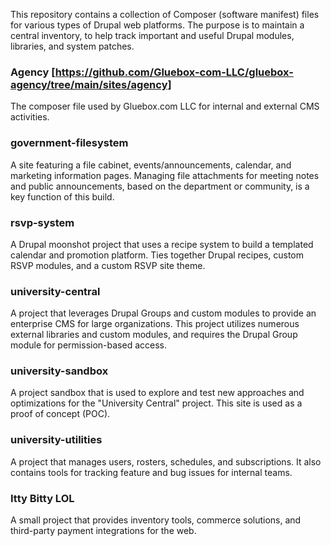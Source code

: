 This repository contains a collection of Composer (software manifest) files for various types of Drupal web platforms. The purpose is to maintain a central inventory, to help track important and useful Drupal modules, libraries, and system patches.  

### Agency [https://github.com/Gluebox-com-LLC/gluebox-agency/tree/main/sites/agency]
The composer file used by Gluebox.com LLC for internal and external CMS activities. 

### government-filesystem  
A site featuring a file cabinet, events/announcements, calendar, and marketing information pages. Managing file attachments for meeting notes and public announcements, based on the department or community, is a key function of this build.

### rsvp-system 
A Drupal moonshot project that uses a recipe system to build a templated calendar and promotion platform. Ties together Drupal recipes, custom RSVP modules, and a custom RSVP site theme. 

### university-central
A project that leverages Drupal Groups and custom modules to provide an enterprise CMS for large organizations. This project utilizes numerous external libraries and custom modules, and requires the Drupal Group module for permission-based access.

### university-sandbox
A project sandbox that is used to explore and test new approaches and optimizations for the "University Central" project. This site is used as a proof of concept (POC). 

### university-utilities
A project that manages users, rosters, schedules, and subscriptions. It also contains tools for tracking feature and bug issues for internal teams. 


### Itty Bitty LOL
A small project that provides inventory tools, commerce solutions, and third-party payment integrations for the web. 
